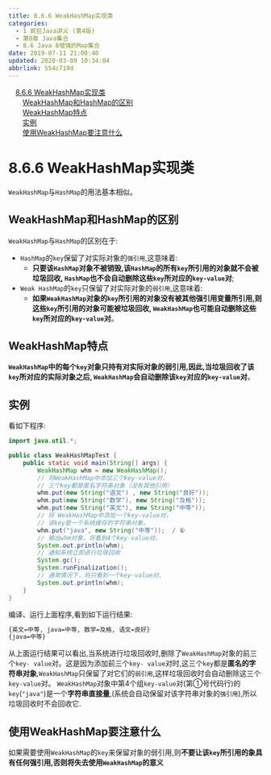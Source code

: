 ```yaml
---
title: 8.6.6 WeakHashMap实现类
categories: 
  - 1 疯狂Java讲义 (第4版)
  - 第8章 Java集合
  - 8.6 Java 8增强的Map集合
date: 2019-07-11 21:08:40
updated: 2020-03-09 10:34:04
abbrlink: 554c719d
---
```

<div id='my_toc'><a href="/JavaReadingNotes/554c719d/#8-6-6-WeakHashMap实现类" class="header_1">8.6.6 WeakHashMap实现类</a>&nbsp;<br><a href="/JavaReadingNotes/554c719d/#WeakHashMap和HashMap的区别" class="header_2">WeakHashMap和HashMap的区别</a>&nbsp;<br><a href="/JavaReadingNotes/554c719d/#WeakHashMap特点" class="header_2">WeakHashMap特点</a>&nbsp;<br><a href="/JavaReadingNotes/554c719d/#实例" class="header_2">实例</a>&nbsp;<br><a href="/JavaReadingNotes/554c719d/#使用WeakHashMap要注意什么" class="header_2">使用WeakHashMap要注意什么</a>&nbsp;<br></div>
<style>.header_1{margin-left: 1em;}.header_2{margin-left: 2em;}.header_3{margin-left: 3em;}.header_4{margin-left: 4em;}.header_5{margin-left: 5em;}.header_6{margin-left: 6em;}</style>
<!--more-->
<script>if (navigator.platform.search('arm')==-1){document.getElementById('my_toc').style.display = 'none';}var e,p = document.getElementsByTagName('p');while (p.length>0) {e = p[0];e.parentElement.removeChild(e);}</script>

<!--end-->
# 8.6.6 WeakHashMap实现类
`WeakHashMap`与`HashMap`的用法基本相似。
## WeakHashMap和HashMap的区别
`WeakHashMap`与`HashMap`的区别在于:
- `HashMap`的`key`保留了对实际对象的`强引用`,这意味着:
  - **只要该`HashMap`对象不被销毁,该`HashMap`的所有`key`所引用的对象就不会被垃圾回收, `HashMap`也不会自动删除这些`key`所对应的`key-value`对**;
- `Weak HashMap`的`key`只保留了对实际对象的`弱引用`,这意味着:
  - **如果`WeakHashMap`对象的`key`所引用的对象没有被其他强引用变量所引用,则这些`key`所引用的对象可能被垃圾回收, `WeakHashMap`也可能自动删除这些`key`所对应的`key-value`对**。

## WeakHashMap特点
**`WeakHashMap`中的每个`key`对象只持有对实际对象的弱引用,因此,当垃圾回收了该`key`所对应的实际对象之后, `WeakHashMap`会自动删除该`key`对应的`key-value`对**。
## 实例
看如下程序:
```java
import java.util.*;

public class WeakHashMapTest {
    public static void main(String[] args) {
        WeakHashMap whm = new WeakHashMap();
        // 将WeakHashMap中添加三个key-value对，
        // 三个key都是匿名字符串对象（没有其他引用）
        whm.put(new String("语文") , new String("良好"));
        whm.put(new String("数学"), new String("及格"));
        whm.put(new String("英文"), new String("中等"));
        // 将 WeakHashMap中添加一个key-value对，
        // 该key是一个系统缓存的字符串对象。
        whm.put("java", new String("中等"));  / ①
        // 输出whm对象，将看到4个key-value对。
        System.out.println(whm);
        // 通知系统立即进行垃圾回收
        System.gc();
        System.runFinalization();
        // 通常情况下，将只看到一个key-value对。
        System.out.println(whm);
    }
}
```
编译、运行上面程序,看到如下运行结果:
```cmd
{英文=中等, java=中等, 数学=及格, 语文=良好}
{java=中等}
```
从上面运行结果可以看出,当系统进行垃圾回收时,删除了`WeakHashMap`对象的前三个`key- value`对。这是因为添加前三个`key- value`对时,这三个`key`都是**匿名的字符串对象**,`WeakHashMap`只保留了对它们的`弱引用`,这样垃圾回收时会自动删除这三个`key-value`对。
`WeakHashMap`对象中第4个组`key-value`对(第①号代码行)的`key`(`"java"`)是一个**字符串直接量**,(系统会自动保留对该字符串对象的`强引用`),所以垃圾回收时不会回收它.
## 使用WeakHashMap要注意什么
如果需要使用`WeakHashMap`的`key`来保留对象的弱引用,则**不要让该`key`所引用的象具有任何强引用,否则将失去使用`WeakHashMap`的意义**

